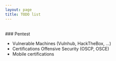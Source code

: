 ```yaml
---
layout: page
title: TODO list
---
```

<br>
### Pentest

- Vulnerable Machines (Vulnhub, HackTheBox, ...)
- Certifications Offensive Security (OSCP, OSCE)
- Mobile certifications

